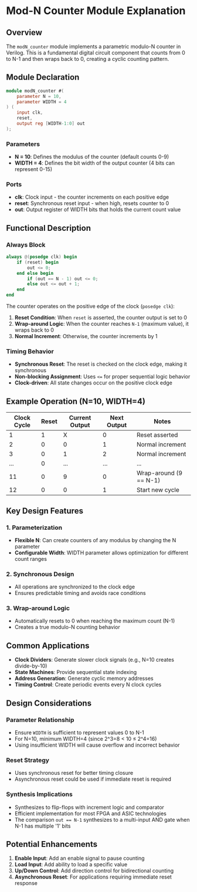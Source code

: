 # Mod-N Counter Module Explanation

## Overview
The `modN_counter` module implements a parametric modulo-N counter in Verilog. This is a fundamental digital circuit component that counts from 0 to N-1 and then wraps back to 0, creating a cyclic counting pattern.

## Module Declaration
```verilog
module modN_counter #(
    parameter N = 10,
    parameter WIDTH = 4
) (
    input clk,
    reset,
    output reg [WIDTH-1:0] out
);
```

### Parameters
- **N = 10**: Defines the modulus of the counter (default counts 0-9)
- **WIDTH = 4**: Defines the bit width of the output counter (4 bits can represent 0-15)

### Ports
- **clk**: Clock input - the counter increments on each positive edge
- **reset**: Synchronous reset input - when high, resets counter to 0
- **out**: Output register of WIDTH bits that holds the current count value

## Functional Description

### Always Block
```verilog
always @(posedge clk) begin
    if (reset) begin
        out <= 0;
    end else begin
        if (out == N - 1) out <= 0;
        else out <= out + 1;
    end
end
```

The counter operates on the positive edge of the clock (`posedge clk`):

1. **Reset Condition**: When `reset` is asserted, the counter output is set to 0
2. **Wrap-around Logic**: When the counter reaches `N-1` (maximum value), it wraps back to 0
3. **Normal Increment**: Otherwise, the counter increments by 1

### Timing Behavior
- **Synchronous Reset**: The reset is checked on the clock edge, making it synchronous
- **Non-blocking Assignment**: Uses `<=` for proper sequential logic behavior
- **Clock-driven**: All state changes occur on the positive clock edge

## Example Operation (N=10, WIDTH=4)

| Clock Cycle | Reset | Current Output | Next Output | Notes |
|-------------|-------|----------------|-------------|-------|
| 1 | 1 | X | 0 | Reset asserted |
| 2 | 0 | 0 | 1 | Normal increment |
| 3 | 0 | 1 | 2 | Normal increment |
| ... | 0 | ... | ... | ... |
| 11 | 0 | 9 | 0 | Wrap-around (9 == N-1) |
| 12 | 0 | 0 | 1 | Start new cycle |

## Key Design Features

### 1. Parameterization
- **Flexible N**: Can create counters of any modulus by changing the N parameter
- **Configurable Width**: WIDTH parameter allows optimization for different count ranges

### 2. Synchronous Design
- All operations are synchronized to the clock edge
- Ensures predictable timing and avoids race conditions

### 3. Wrap-around Logic
- Automatically resets to 0 when reaching the maximum count (N-1)
- Creates a true modulo-N counting behavior

## Common Applications
- **Clock Dividers**: Generate slower clock signals (e.g., N=10 creates divide-by-10)
- **State Machines**: Provide sequential state indexing
- **Address Generation**: Generate cyclic memory addresses
- **Timing Control**: Create periodic events every N clock cycles

## Design Considerations

### Parameter Relationship
- Ensure `WIDTH` is sufficient to represent values 0 to N-1
- For N=10, minimum WIDTH=4 (since 2^3=8 < 10 ≤ 2^4=16)
- Using insufficient WIDTH will cause overflow and incorrect behavior

### Reset Strategy
- Uses synchronous reset for better timing closure
- Asynchronous reset could be used if immediate reset is required

### Synthesis Implications
- Synthesizes to flip-flops with increment logic and comparator
- Efficient implementation for most FPGA and ASIC technologies
- The comparison `out == N-1` synthesizes to a multi-input AND gate when N-1 has multiple '1' bits

## Potential Enhancements
1. **Enable Input**: Add an enable signal to pause counting
2. **Load Input**: Add ability to load a specific value
3. **Up/Down Control**: Add direction control for bidirectional counting
4. **Asynchronous Reset**: For applications requiring immediate reset response
